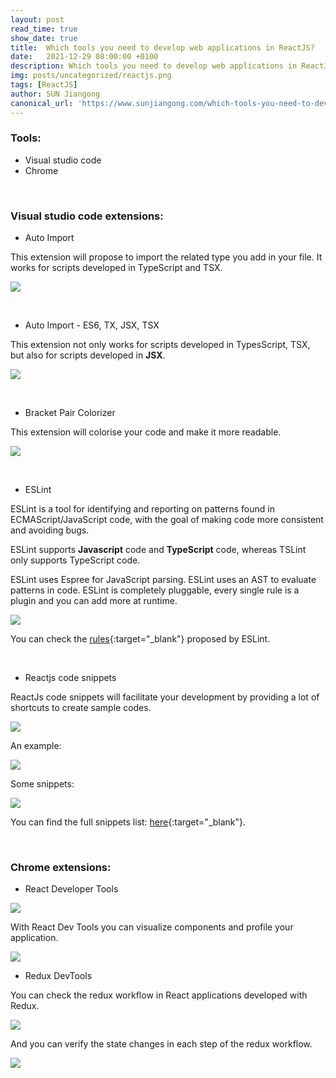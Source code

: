 ```yaml
---
layout: post
read_time: true
show_date: true
title:  Which tools you need to develop web applications in ReactJS?
date:   2021-12-29 08:00:00 +0100
description: Which tools you need to develop web applications in ReactJS?
img: posts/uncategorized/reactjs.png
tags: [ReactJS]
author: SUN Jiangong
canonical_url: 'https://www.sunjiangong.com/which-tools-you-need-to-develop-web-applications-in-reactjs.html'
---
```


### Tools:
- Visual studio code
- Chrome

<br/>

### Visual studio code extensions:

- Auto Import

This extension will propose to import the related type you add in your file.
It works for scripts developed in TypeScript and TSX.

![](./../../../assets/img/posts/2021-12-29-reactjs-starter/auto-import.png)

<br/>

- Auto Import - ES6, TX, JSX, TSX 

This extension not only works for scripts developed in TypesScript, TSX, but also for scripts developed in **JSX**.

![](./../../../assets/img/posts/2021-12-29-reactjs-starter/auto-import-jsx.png)

<br/>

- Bracket Pair Colorizer

This extension will colorise your code and make it more readable.

![](./../../../assets/img/posts/2021-12-29-reactjs-starter/bracket-color.png)

<br/>

- ESLint

ESLint is a tool for identifying and reporting on patterns found in ECMAScript/JavaScript code, with the goal of making code more consistent and avoiding bugs.

ESLint supports **Javascript** code and **TypeScript** code, whereas TSLint only supports TypeScript code.

ESLint uses Espree for JavaScript parsing.
ESLint uses an AST to evaluate patterns in code.
ESLint is completely pluggable, every single rule is a plugin and you can add more at runtime.

![](./../../../assets/img/posts/2021-12-29-reactjs-starter/eslint.png)

You can check the [rules](https://eslint.org/docs/rules/){:target="_blank"} proposed by ESLint.

<br/>

- Reactjs code snippets

ReactJs code snippets will facilitate your development by providing a lot of shortcuts to create sample codes.

![](./../../../assets/img/posts/2021-12-29-reactjs-starter/reactjs-code-snippets.png)

An example:

![](./../../../assets/img/posts/2021-12-29-reactjs-starter/reactjs-snippets-rcc.gif)

Some snippets:

![](./../../../assets/img/posts/2021-12-29-reactjs-starter/reactjs-code-common-snippets.png)

You can find the full snippets list: [here](https://marketplace.visualstudio.com/items?itemName=xabikos.ReactSnippets){:target="_blank"}.

<br/>

### Chrome extensions:

- React Developer Tools

![](./../../../assets/img/posts/2021-12-29-reactjs-starter/react-dev-tools.png)

With React Dev Tools you can visualize components and profile your application.

![](./../../../assets/img/posts/2021-12-29-reactjs-starter/react-dev-tools-components.png)

- Redux DevTools

You can check the redux workflow in React applications developed with Redux.

![](./../../../assets/img/posts/2021-12-29-reactjs-starter/redux-devtools.png)

And you can verify the state changes in each step of the redux workflow.

![](./../../../assets/img/posts/2021-12-29-reactjs-starter/redux-devtools-workflow.png)

